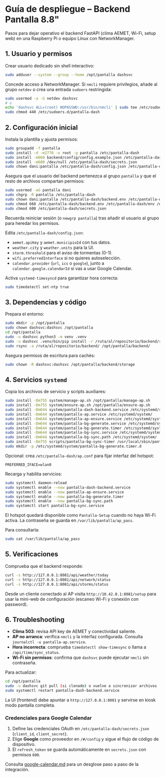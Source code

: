 # Guía de despliegue – Backend Pantalla 8.8"

Pasos para dejar operativo el backend FastAPI (clima AEMET, Wi-Fi, setup web) en
una Raspberry Pi o equipo Linux con NetworkManager.

## 1. Usuario y permisos

Crear usuario dedicado sin shell interactivo:

```bash
sudo adduser --system --group --home /opt/pantalla dashsvc
```

Concede acceso a NetworkManager. Si `nmcli` requiere privilegios, añade al grupo
`netdev` o crea una entrada `sudoers` restringida:

```bash
sudo usermod -a -G netdev dashsvc
# o
echo 'dashsvc ALL=(root) NOPASSWD:/usr/bin/nmcli' | sudo tee /etc/sudoers.d/pantalla-dash
sudo chmod 440 /etc/sudoers.d/pantalla-dash
```

## 2. Configuración inicial

Instala la plantilla y ajusta permisos:

```bash
sudo groupadd -f pantalla
sudo install -d -m2770 -o root -g pantalla /etc/pantalla-dash
sudo install -m660 backend/config/config.example.json /etc/pantalla-dash/config.json
sudo install -m600 /dev/null /etc/pantalla-dash/secrets.json
sudo chown dani:pantalla /etc/pantalla-dash/config.json /etc/pantalla-dash/secrets.json
```

Asegura que el usuario del backend pertenezca al grupo `pantalla` y que el
resto de archivos compartan permisos:

```bash
sudo usermod -aG pantalla dani
sudo chgrp -R pantalla /etc/pantalla-dash
sudo chown dani:pantalla /etc/pantalla-dash/backend.env /etc/pantalla-dash/env
sudo chmod 660 /etc/pantalla-dash/backend.env /etc/pantalla-dash/env /etc/pantalla-dash/config.json
sudo chmod 600 /etc/pantalla-dash/secrets.json
```

Recuerda reiniciar sesión (o `newgrp pantalla`) tras añadir el usuario al grupo
para heredar los permisos.

Edita `/etc/pantalla-dash/config.json`:

- `aemet.apiKey` y `aemet.municipioId` con tus datos.
- `weather.city` y `weather.units` para la UI.
- `storm.threshold` para el aviso de tormentas (0-1).
- `wifi.preferredInterface` si no quieres autoselección.
- `calendar.provider` (`url`, `ics` o `google`), junto a `calendar.google.calendarId` si vas a usar Google Calendar.

Activa `systemd-timesyncd` para garantizar hora correcta:

```bash
sudo timedatectl set-ntp true
```

## 3. Dependencias y código

Prepara el entorno:

```bash
sudo mkdir -p /opt/pantalla
sudo chown dashsvc:dashsvc /opt/pantalla
cd /opt/pantalla
sudo -u dashsvc python3 -m venv .venv
sudo -u dashsvc .venv/bin/pip install -r /ruta/al/repositorio/backend/requirements.txt
sudo rsync -a /ruta/al/repositorio/backend/ /opt/pantalla/backend/
```

Asegura permisos de escritura para cachés:

```bash
sudo chown -R dashsvc:dashsvc /opt/pantalla/backend/storage
```

## 4. Servicios `systemd`

Copia los archivos de servicio y scripts auxiliares:

```bash
sudo install -Dm755 system/manage-ap.sh /opt/pantalla/manage-ap.sh
sudo install -Dm755 system/ensure-ap.sh /opt/pantalla/ensure-ap.sh
sudo install -Dm644 system/pantalla-dash-backend.service /etc/systemd/system/
sudo install -Dm644 system/pantalla-ap.service /etc/systemd/system/
sudo install -Dm644 system/pantalla-ap-ensure.service /etc/systemd/system/
sudo install -Dm644 system/pantalla-bg-generate.service /etc/systemd/system/
sudo install -Dm644 system/pantalla-bg-generate.timer /etc/systemd/system/
sudo install -Dm644 system/pantalla-bg-sync.service /etc/systemd/system/
sudo install -Dm644 system/pantalla-bg-sync.path /etc/systemd/system/
sudo install -Dm755 scripts/pantalla-bg-sync-timer /usr/local/sbin/pantalla-bg-sync-timer
sudo mkdir -p /etc/systemd/system/pantalla-bg-generate.timer.d
```

Opcional: crea `/etc/pantalla-dash/ap.conf` para fijar interfaz del hotspot:

```
PREFERRED_IFACE=wlan0
```

Recarga y habilita servicios:

```bash
sudo systemctl daemon-reload
sudo systemctl enable --now pantalla-dash-backend.service
sudo systemctl enable --now pantalla-ap-ensure.service
sudo systemctl enable --now pantalla-bg-generate.timer
sudo systemctl enable --now pantalla-bg-sync.path
sudo systemctl start pantalla-bg-sync.service
```

El hotspot quedará disponible como `Pantalla-Setup` cuando no haya Wi-Fi activa.
La contraseña se guarda en `/var/lib/pantalla/ap_pass`.

Para consultarla:

```bash
sudo cat /var/lib/pantalla/ap_pass
```

## 5. Verificaciones

Comprueba que el backend responde:

```bash
curl -s http://127.0.0.1:8081/api/weather/today
curl -s http://127.0.0.1:8081/api/network/status
curl -s http://127.0.0.1:8081/api/storms/status
```

Desde un cliente conectado al AP visita `http://10.42.0.1:8081/setup` para usar
la mini-web de configuración (escaneo Wi-Fi y conexión con password).

## 6. Troubleshooting

- **Clima 503**: revisa API key de AEMET y conectividad saliente.
- **AP no arranca**: verifica `nmcli` y la interfaz configurada. Consulta
  `journalctl -u pantalla-ap.service`.
- **Hora incorrecta**: comprueba `timedatectl show-timesync` o llama a
  `/api/time/sync_status`.
- **Wi-Fi sin permisos**: confirma que `dashsvc` puede ejecutar `nmcli` sin
  contraseña.

Para actualizar:

```bash
cd /opt/pantalla
sudo -u dashsvc git pull (si clonado) o vuelve a sincronizar archivos
sudo systemctl restart pantalla-dash-backend.service
```

La UI (frontend) debe apuntar a `http://127.0.0.1:8081` y servirse en kiosk
modo pantalla completa.

### Credenciales para Google Calendar

1. Define las credenciales OAuth en `/etc/pantalla-dash/secrets.json` (`client_id`, `client_secret`).
2. Elige **Google** como proveedor en `/#/config` y sigue el flujo de código de dispositivo.
3. El `refresh_token` se guarda automáticamente en `secrets.json` con permisos `600`.

Consulta [google-calendar.md](./google-calendar.md) para un desglose paso a paso de la integración.
